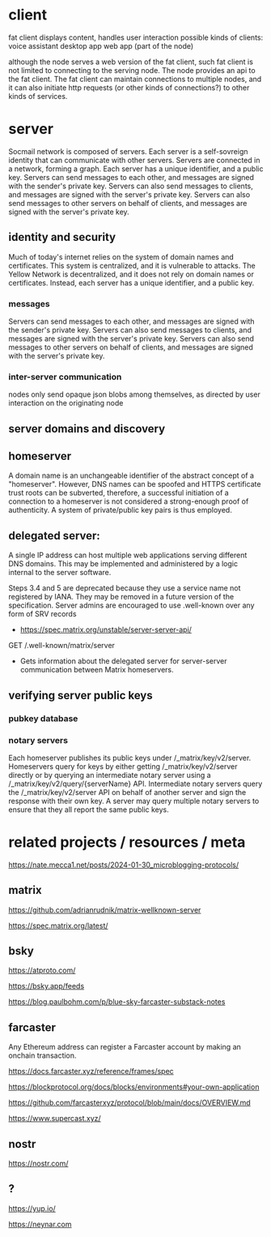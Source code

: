# client


fat client displays content, handles user interaction
possible kinds of clients:
  voice assistant
  desktop app
  web app (part of the node)
  
although the node serves a web version of the fat client, such fat client is not limited to connecting to the serving node. The node provides an api to the fat client. The fat client can maintain connections to multiple nodes, and it can also initiate http requests (or other kinds of connections?) to other kinds of services.


# server

Socmail network is composed of servers. Each server is a self-sovreign identity that can communicate with other servers. Servers are connected in a network, forming a graph. Each server has a unique identifier, and a public key. Servers can send messages to each other, and messages are signed with the sender's private key. Servers can also send messages to clients, and messages are signed with the server's private key. Servers can also send messages to other servers on behalf of clients, and messages are signed with the server's private key. 


## identity and security
Much of today's internet relies on the system of domain names and certificates. This system is centralized, and it is vulnerable to attacks. The Yellow Network is decentralized, and it does not rely on domain names or certificates. Instead, each server has a unique identifier, and a public key. 

### messages
Servers can send messages to each other, and messages are signed with the sender's private key. Servers can also send messages to clients, and messages are signed with the server's private key. Servers can also send messages to other servers on behalf of clients, and messages are signed with the server's private key.


### inter-server communication
nodes only send opaque json blobs among themselves, as directed by user interaction on the originating node


## server domains and discovery

## homeserver

A domain name is an unchangeable identifier of the abstract concept of a "homeserver". However, DNS names can be spoofed and HTTPS certificate trust roots can be subverted, therefore, a successful initiation of a connection to a homeserver is not considered a strong-enough proof of authenticity. A system of private/public key pairs is thus employed.



## delegated server:

A single IP address can host multiple web applications serving different DNS domains. This may be implemented and administered by a logic internal to the server software.

Steps 3.4 and 5 are deprecated because they use a service name not registered by IANA. They may be removed in a future version of the specification. Server admins are encouraged to use .well-known over any form of SRV records
 - https://spec.matrix.org/unstable/server-server-api/

GET /.well-known/matrix/server
 - Gets information about the delegated server for server-server communication between Matrix homeservers. 



## verifying server public keys

### pubkey database


### notary servers
Each homeserver publishes its public keys under /_matrix/key/v2/server. Homeservers query for keys by either getting /_matrix/key/v2/server directly or by querying an intermediate notary server using a /_matrix/key/v2/query/{serverName} API. Intermediate notary servers query the /_matrix/key/v2/server API on behalf of another server and sign the response with their own key. A server may query multiple notary servers to ensure that they all report the same public keys.





# related projects / resources / meta
https://nate.mecca1.net/posts/2024-01-30_microblogging-protocols/


## matrix
https://github.com/adrianrudnik/matrix-wellknown-server

https://spec.matrix.org/latest/


## bsky
https://atproto.com/

https://bsky.app/feeds

https://blog.paulbohm.com/p/blue-sky-farcaster-substack-notes


## farcaster
Any Ethereum address can register a Farcaster account by making an onchain transaction.

https://docs.farcaster.xyz/reference/frames/spec

https://blockprotocol.org/docs/blocks/environments#your-own-application

https://github.com/farcasterxyz/protocol/blob/main/docs/OVERVIEW.md

https://www.supercast.xyz/


## nostr
https://nostr.com/


## ?
https://yup.io/

https://neynar.com

